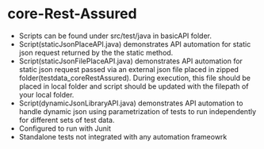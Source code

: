 # core-Rest-Assured
- Scripts can be found under src/test/java in basicAPI folder.
- Script(staticJsonPlaceAPI.java) demonstrates API automation for static json request returned by the the static method.
- Script(staticJsonFilePlaceAPI.java) demonstrates API automation for static json request passed via an external json file placed in zipped folder(testdata_coreRestAssured). During execution, this file should be placed in local folder and script should be updated with the filepath of your local folder.
- Script(dynamicJsonLibraryAPI.java) demonstrates API automation to handle dynamic json using parametrization of tests to run independently for different sets of test data.
- Configured to run with Junit
- Standalone tests not integrated with any automation frameowrk
